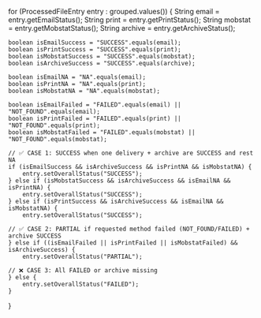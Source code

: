 for (ProcessedFileEntry entry : grouped.values()) {
    String email = entry.getEmailStatus();
    String print = entry.getPrintStatus();
    String mobstat = entry.getMobstatStatus();
    String archive = entry.getArchiveStatus();

    boolean isEmailSuccess = "SUCCESS".equals(email);
    boolean isPrintSuccess = "SUCCESS".equals(print);
    boolean isMobstatSuccess = "SUCCESS".equals(mobstat);
    boolean isArchiveSuccess = "SUCCESS".equals(archive);

    boolean isEmailNA = "NA".equals(email);
    boolean isPrintNA = "NA".equals(print);
    boolean isMobstatNA = "NA".equals(mobstat);

    boolean isEmailFailed = "FAILED".equals(email) || "NOT_FOUND".equals(email);
    boolean isPrintFailed = "FAILED".equals(print) || "NOT_FOUND".equals(print);
    boolean isMobstatFailed = "FAILED".equals(mobstat) || "NOT_FOUND".equals(mobstat);

    // ✅ CASE 1: SUCCESS when one delivery + archive are SUCCESS and rest NA
    if (isEmailSuccess && isArchiveSuccess && isPrintNA && isMobstatNA) {
        entry.setOverallStatus("SUCCESS");
    } else if (isMobstatSuccess && isArchiveSuccess && isEmailNA && isPrintNA) {
        entry.setOverallStatus("SUCCESS");
    } else if (isPrintSuccess && isArchiveSuccess && isEmailNA && isMobstatNA) {
        entry.setOverallStatus("SUCCESS");

    // ✅ CASE 2: PARTIAL if requested method failed (NOT_FOUND/FAILED) + archive SUCCESS
    } else if ((isEmailFailed || isPrintFailed || isMobstatFailed) && isArchiveSuccess) {
        entry.setOverallStatus("PARTIAL");

    // ❌ CASE 3: All FAILED or archive missing
    } else {
        entry.setOverallStatus("FAILED");
    }
}

